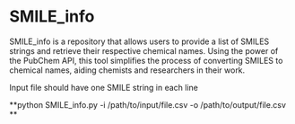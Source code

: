 # SMILE_info
SMILE_info is a repository that allows users to provide a list of SMILES strings and retrieve their respective chemical names. Using the power of the PubChem API, this tool simplifies the process of converting SMILES to chemical names, aiding chemists and researchers in their work.

Input file should have one SMILE string in each line

**python SMILE_info.py -i /path/to/input/file.csv -o /path/to/output/file.csv
**

